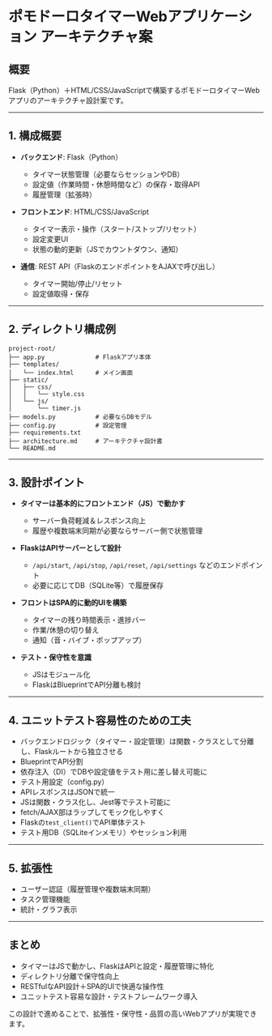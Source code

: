 # ポモドーロタイマーWebアプリケーション アーキテクチャ案

## 概要
Flask（Python）＋HTML/CSS/JavaScriptで構築するポモドーロタイマーWebアプリのアーキテクチャ設計案です。

---

## 1. 構成概要

- **バックエンド**: Flask（Python）
  - タイマー状態管理（必要ならセッションやDB）
  - 設定値（作業時間・休憩時間など）の保存・取得API
  - 履歴管理（拡張時）

- **フロントエンド**: HTML/CSS/JavaScript
  - タイマー表示・操作（スタート/ストップ/リセット）
  - 設定変更UI
  - 状態の動的更新（JSでカウントダウン、通知）

- **通信**: REST API（FlaskのエンドポイントをAJAXで呼び出し）
  - タイマー開始/停止/リセット
  - 設定値取得・保存

---

## 2. ディレクトリ構成例

```
project-root/
├── app.py              # Flaskアプリ本体
├── templates/
│   └── index.html      # メイン画面
├── static/
│   ├── css/
│   │   └── style.css
│   └── js/
│       └── timer.js
├── models.py           # 必要ならDBモデル
├── config.py           # 設定管理
├── requirements.txt
├── architecture.md     # アーキテクチャ設計書
└── README.md
```

---

## 3. 設計ポイント

- **タイマーは基本的にフロントエンド（JS）で動かす**
  - サーバー負荷軽減＆レスポンス向上
  - 履歴や複数端末同期が必要ならサーバー側で状態管理

- **FlaskはAPIサーバーとして設計**
  - `/api/start`, `/api/stop`, `/api/reset`, `/api/settings` などのエンドポイント
  - 必要に応じてDB（SQLite等）で履歴保存

- **フロントはSPA的に動的UIを構築**
  - タイマーの残り時間表示・進捗バー
  - 作業/休憩の切り替え
  - 通知（音・バイブ・ポップアップ）

- **テスト・保守性を意識**
  - JSはモジュール化
  - FlaskはBlueprintでAPI分離も検討

---

## 4. ユニットテスト容易性のための工夫

- バックエンドロジック（タイマー・設定管理）は関数・クラスとして分離し、Flaskルートから独立させる
- BlueprintでAPI分割
- 依存注入（DI）でDBや設定値をテスト用に差し替え可能に
- テスト用設定（config.py）
- APIレスポンスはJSONで統一
- JSは関数・クラス化し、Jest等でテスト可能に
- fetch/AJAX部はラップしてモック化しやすく
- Flaskの`test_client()`でAPI単体テスト
- テスト用DB（SQLiteインメモリ）やセッション利用

---

## 5. 拡張性

- ユーザー認証（履歴管理や複数端末同期）
- タスク管理機能
- 統計・グラフ表示

---

## まとめ

- タイマーはJSで動かし、FlaskはAPIと設定・履歴管理に特化
- ディレクトリ分離で保守性向上
- RESTfulなAPI設計＋SPA的UIで快適な操作性
- ユニットテスト容易な設計・テストフレームワーク導入

この設計で進めることで、拡張性・保守性・品質の高いWebアプリが実現できます。
